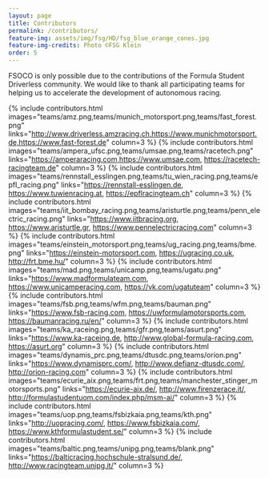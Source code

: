 ```yaml
---
layout: page
title: Contributors
permalink: /contributors/
feature-img: assets/img/fsg/HD/fsg_blue_orange_cones.jpg
feature-img-credits: Photo ©FSG Klein
order: 5
---
```


FSOCO is only possible due to the contributions of the Formula Student Driverless community.
We would like to thank all participating teams for helping us to accelerate the development of autonomous racing.

{% include contributors.html images="teams/amz.png,teams/munich_motorsport.png,teams/fast_forest.png" links="http://www.driverless.amzracing.ch,https://www.munichmotorsport.de,https://www.fast-forest.de" column=3 %}
{% include contributors.html images="teams/ampera_ufsc.png,teams/umsae.png,teams/racetech.png" links="https://amperaracing.com,https://www.umsae.com, https://racetech-racingteam.de" column=3 %}
{% include contributors.html images="teams/rennstall_esslingen.png,teams/tu_wien_racing.png,teams/epfl_racing.png" links="https://rennstall-esslingen.de, https://www.tuwienracing.at, https://epflracingteam.ch" column=3 %}
{% include contributors.html images="teams/iit_bombay_racing.png,teams/aristurtle.png,teams/penn_electric_racing.png" links="https://www.iitbracing.org, https://www.aristurtle.gr, https://www.pennelectricracing.com" column=3 %}
{% include contributors.html images="teams/einstein_motorsport.png,teams/ug_racing.png,teams/bme.png" links="https://einstein-motorsport.com, https://ugracing.co.uk, http://frt.bme.hu/" column=3 %}
{% include contributors.html images="teams/mad.png,teams/unicamp.png,teams/ugatu.png" links="https://www.madformulateam.com, https://www.unicamperacing.com, https://vk.com/ugatuteam" column=3 %}
{% include contributors.html images="teams/fsb.png,teams/wfm.png,teams/bauman.png" links="https://www.fsb-racing.com, https://uwformulamotorsports.com, https://baumanracing.ru/en/" column=3 %}
{% include contributors.html images="teams/ka_raceing.png,teams/gfr.png,teams/asurt.png" links="https://www.ka-raceing.de, http://www.global-formula-racing.com, https://asurt.org" column=3 %}
{% include contributors.html images="teams/dynamis_prc.png,teams/dtusdc.png,teams/orion.png" links="https://www.dynamisprc.com/, http://www.defianz-dtusdc.com/, http://orion-racing.com" column=3 %}
{% include contributors.html images="teams/ecurie_aix.png,teams/frt.png,teams/manchester_stinger_motorsports.png" links="https://ecurie-aix.de/, http://www.firenzerace.it/, http://formulastudentuom.com/index.php/msm-ai/" column=3 %}
{% include contributors.html images="teams/uop.png,teams/fsbizkaia.png,teams/kth.png" links="http://uopracing.com/, https://www.fsbizkaia.com/, https://www.kthformulastudent.se/" column=3 %}
{% include contributors.html images="teams/baltic.png,teams/unipg.png,teams/blank.png" links="https://balticracing.hochschule-stralsund.de/, http://www.racingteam.unipg.it/" column=3 %}
